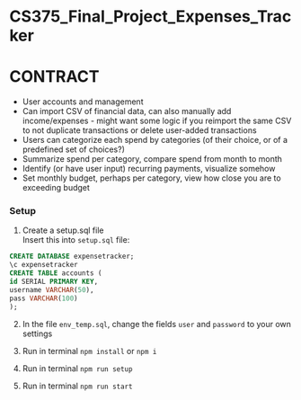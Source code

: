 # CS375_Final_Project_Expenses_Tracker

# CONTRACT

- User accounts and management
- Can import CSV of financial data, can also manually add income/expenses - might want some logic if you reimport the same CSV to not duplicate transactions or delete user-added transactions
- Users can categorize each spend by categories (of their choice, or of a predefined set of choices?)
- Summarize spend per category, compare spend from month to month
- Identify (or have user input) recurring payments, visualize somehow
- Set monthly budget, perhaps per category, view how close you are to exceeding budget

### Setup
1. Create a setup.sql file<br />
Insert this into `setup.sql` file:
```sql
CREATE DATABASE expensetracker;
\c expensetracker
CREATE TABLE accounts (
id SERIAL PRIMARY KEY,
username VARCHAR(50),
pass VARCHAR(100)
);
```
2. In the file `env_temp.sql`, change the fields `user` and `password` to your own settings

3. Run in terminal `npm install` or `npm i`
4. Run in terminal `npm run setup`
5. Run in terminal `npm run start`
